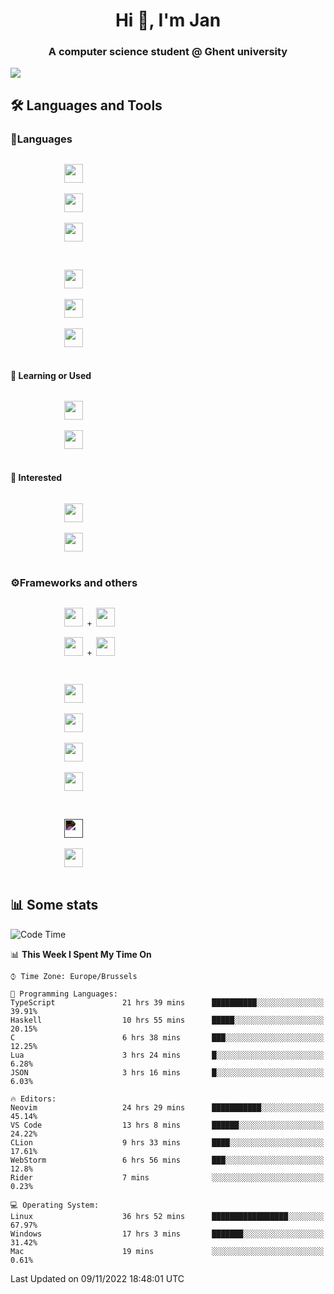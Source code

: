 <h1 align="center">Hi 👋, I'm Jan</h1>
<h3 align="center">A computer science student @ Ghent university</h3>

![](https://komarev.com/ghpvc/?username=NuttyShrimp&style=flat)

<h2>🛠️ Languages and Tools</h2>
<h3>💬Languages</h3>
<div>
    <p>
        <code>
            <img width='30px' src="https://cdn.jsdelivr.net/gh/devicons/devicon/icons/html5/html5-plain.svg">
        </code>
        <code>
            <img width='30px' src="https://cdn.jsdelivr.net/gh/devicons/devicon/icons/sass/sass-original.svg">
        </code>
        <code>
            <img width='30px' src="https://cdn.jsdelivr.net/gh/devicons/devicon/icons/javascript/javascript-plain.svg">
        </code>
    </p>
    <p>
        <code>
            <img width='30px' src="https://cdn.jsdelivr.net/gh/devicons/devicon/icons/typescript/typescript-plain.svg">
        </code>
        <code>
            <img width='30px' src="https://cdn.jsdelivr.net/gh/devicons/devicon/icons/lua/lua-plain-wordmark.svg">
        </code>
        <code>
            <img width='30px' src="https://cdn.jsdelivr.net/gh/devicons/devicon/icons/python/python-original.svg">
        </code>
    </p>
    <h4>🏫 Learning or Used</h4>
    <p>
        <code>
            <img width='30px' src="https://cdn.jsdelivr.net/gh/devicons/devicon/icons/go/go-original-wordmark.svg">
        </code>
        <code>
            <img width='30px' src="https://cdn.jsdelivr.net/gh/devicons/devicon/icons/java/java-original.svg">
        </code>
    </p>
    <h4>💭 Interested</h4>
    <p>
        <code>
            <img width='30px' src="https://cdn.jsdelivr.net/gh/devicons/devicon/icons/csharp/csharp-original.svg">
        </code>
        <code>
            <img width='30px' src="https://cdn.jsdelivr.net/gh/devicons/devicon/icons/rust/rust-plain.svg">
        </code>
    </p>
</div>
<h3>⚙️Frameworks and others</h3>
<div>
    <p>
        <code>
            <img width='30px' src="https://cdn.jsdelivr.net/gh/devicons/devicon/icons/react/react-original.svg"> + <img width='30px' src="https://cdn.jsdelivr.net/gh/devicons/devicon/icons/typescript/typescript-plain.svg">
        </code>
        <code>
            <img width='30px' src="https://cdn.jsdelivr.net/gh/devicons/devicon/icons/vuejs/vuejs-original.svg"> + <img width='30px' src="https://cdn.jsdelivr.net/gh/devicons/devicon/icons/typescript/typescript-plain.svg">
        </code>
    </p>
    <p>
        <code>
            <img width='30px' src="https://cdn.jsdelivr.net/gh/devicons/devicon/icons/nodejs/nodejs-plain.svg">
        </code>
        <code>
            <img width='30px' src="https://cdn.jsdelivr.net/gh/devicons/devicon/icons/mysql/mysql-original.svg">
        </code>
        <code>
            <img width='30px' src="https://cdn.jsdelivr.net/gh/devicons/devicon/icons/postgresql/postgresql-original.svg">
        </code>
        <code>
            <img width='30px' src="https://cdn.jsdelivr.net/gh/devicons/devicon/icons/docker/docker-original.svg">
        </code>
    </p>
        <code>
            <img width='30px' style='filter:invert(1)' src="https://simpleicons.org/icons/intellijidea.svg">
        </code>
        <code>
            <img width='30px' src="https://cdn.jsdelivr.net/gh/devicons/devicon/icons/vscode/vscode-original.svg">
        </code>
    <p>
</div>

<h2>📊 Some stats</h2>

<!--START_SECTION:waka-->
![Code Time](http://img.shields.io/badge/Code%20Time-2%2C007%20hrs%201%20min-blue)

📊 **This Week I Spent My Time On** 

```text
⌚︎ Time Zone: Europe/Brussels

💬 Programming Languages: 
TypeScript               21 hrs 39 mins      ██████████░░░░░░░░░░░░░░░   39.91% 
Haskell                  10 hrs 55 mins      █████░░░░░░░░░░░░░░░░░░░░   20.15% 
C                        6 hrs 38 mins       ███░░░░░░░░░░░░░░░░░░░░░░   12.25% 
Lua                      3 hrs 24 mins       █░░░░░░░░░░░░░░░░░░░░░░░░   6.28% 
JSON                     3 hrs 16 mins       █░░░░░░░░░░░░░░░░░░░░░░░░   6.03%

🔥 Editors: 
Neovim                   24 hrs 29 mins      ███████████░░░░░░░░░░░░░░   45.14% 
VS Code                  13 hrs 8 mins       ██████░░░░░░░░░░░░░░░░░░░   24.22% 
CLion                    9 hrs 33 mins       ████░░░░░░░░░░░░░░░░░░░░░   17.61% 
WebStorm                 6 hrs 56 mins       ███░░░░░░░░░░░░░░░░░░░░░░   12.8% 
Rider                    7 mins              ░░░░░░░░░░░░░░░░░░░░░░░░░   0.23%

💻 Operating System: 
Linux                    36 hrs 52 mins      █████████████████░░░░░░░░   67.97% 
Windows                  17 hrs 3 mins       ███████░░░░░░░░░░░░░░░░░░   31.42% 
Mac                      19 mins             ░░░░░░░░░░░░░░░░░░░░░░░░░   0.61%

```


 Last Updated on 09/11/2022 18:48:01 UTC
<!--END_SECTION:waka-->